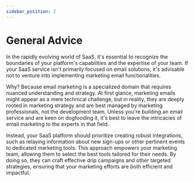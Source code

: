 ```yaml
---
sidebar_position: 2
---
```


# General Advice

In the rapidly evolving world of SaaS, it's essential to recognize the boundaries of your platform's capabilities and the expertise of your team. If your SaaS service isn't primarily focused on email solutions, it's advisable not to venture into implementing marketing email functionalities.

Why? Because email marketing is a specialized domain that requires nuanced understanding and strategy. At first glance, marketing emails might appear as a mere technical challenge, but in reality, they are deeply rooted in marketing strategy and are best managed by marketing professionals, not the development team. Unless you're building an email service and are keen on dogfooding it, it's best to leave the intricacies of email marketing to the experts in that field.

Instead, your SaaS platform should prioritize creating robust integrations, such as relaying information about new sign-ups or other pertinent events to dedicated marketing tools. This approach empowers your marketing team, allowing them to select the best tools tailored for their needs. By doing so, they can craft effective drip campaigns and other targeted strategies, ensuring that your marketing efforts are both efficient and impactful.

